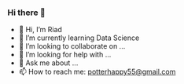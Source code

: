### Hi there 👋
- 👋 Hi, I’m Riad
- 🌱 I’m currently learning  Data Science
- 👯 I’m looking to collaborate on ...
- 🤔 I’m looking for help with ...
- 💬 Ask me about ...
- 📫 How to reach me: potterhappy55@gmail.com


